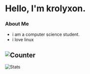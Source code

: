 # Hello, I'm krolyxon. 

### About Me
- i am a computer science student.
- i love linux

![Counter](https://komarev.com/ghpvc/?username=krolyxon&color=D69300&style=flat-square)
---
![Stats](https://github-readme-stats.vercel.app/api?username=krolyxon&theme=vision-friendly-dark&show_icons=true)

